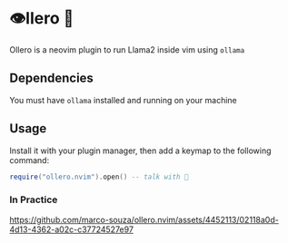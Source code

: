 # 👁️llero 🦙

Ollero is a neovim plugin to run Llama2 inside vim using `ollama`

## Dependencies

You must have `ollama` installed and running on your machine

## Usage

Install it with your plugin manager, then add a keymap to the following command:

```lua
require("ollero.nvim").open() -- talk with 🦙
```

### In Practice

https://github.com/marco-souza/ollero.nvim/assets/4452113/02118a0d-4d13-4362-a02c-c37724527e97

